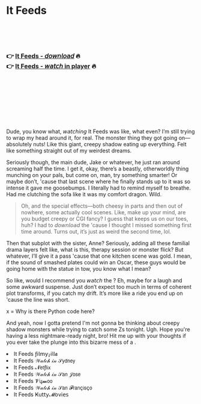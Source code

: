 <h1>It Feeds</h1>

<br><br><br>

<h3>👉 <a href="https://Dans-caumathicde1973.github.io/vomruiztzu/">It Feeds - 𝘥𝘰𝘸𝘯𝘭𝘰𝘢𝘥</a> 🔥<br>
👉 <a href="https://Dans-caumathicde1973.github.io/vomruiztzu/">It Feeds - 𝘸𝘢𝘵𝘤𝘩 in player</a> 🔥
</h3>



<br><br><br><br><br><br><br>


Dude, you know what, 𝘸𝘢𝘵𝘤𝘩𝘪𝘯𝘨 It Feeds was like, what even? I’m still trying to wrap my head around it, for real. The monster thing they got going on—absolutely nuts! Like this giant, creepy shadow eating up everything. Felt like something straight out of my weirdest dreams.

Seriously though, the main dude, Jake or whatever, he just ran around screaming half the time. I get it, okay, there’s a beastly, otherworldly thing munching on your pals, but come on, man, try something smarter! Or maybe don’t, 'cause that last scene where he finally stands up to it was so intense it gave me goosebumps. I literally had to remind myself to breathe. Had me clutching the sofa like it was my comfort dragon. Wild.

> Oh, and the special effects—both cheesy in parts and then out of nowhere, some actually cool scenes. Like, make up your mind, are you budget creepy or CGI fancy? I guess that keeps us on our toes, huh? I had to 𝘥𝘰𝘸𝘯𝘭𝘰𝘢𝘥 the   'cause I thought I missed something first time around. Turns out, it’s just as weird the second time, lol.

Then that subplot with the sister, Anne? Seriously, adding all these familial drama layers felt like, what is this, therapy session or monster flick? But whatever, I’ll give it a pass 'cause that one kitchen scene was gold. I mean, if the sound of smashed plates could win an Oscar, these guys would be going home with the statue in tow, you know what I mean?

So like, would I recommend you 𝘸𝘢𝘵𝘤𝘩 the  ? Eh, maybe for a laugh and some awkward suspense. Just don’t expect too much in terms of coherent plot transforms, if you catch my drift. It’s more like a ride you end up on 'cause the line was short.

x = Why is there Python code here?

And yeah, now I gotta pretend I'm not gonna be thinking about creepy shadow monsters while trying to catch some Zs tonight. Ugh. Hope you're having a less nightmare-ready night, bro! Hit me up with your thoughts if you ever take the plunge into this bizarre mess of a  .

<li>It Feeds ƒ𝗂𝗅𝗆𝗒𝓏𝗂𝗅𝗅𝖆</li>
<li>It Feeds 𝒲𝒶𝓉𝒸𝒽 𝒾𝓃 𝒮𝗒𝖽𝗇𝖾𝗒</li>
<li>It Feeds 𝓝𝖾𝗍ƒ𝗅𝗂𝗑</li>
<li>It Feeds 𝒲𝒶𝓉𝒸𝒽 𝒾𝓃 𝒮𝖺𝗇 𝒥𝗈𝗌𝖾</li>
<li>It Feeds 𝓥ų𝓶𝗈𝗈</li>
<li>It Feeds 𝒲𝒶𝓉𝒸𝒽 𝒾𝓃 𝒮𝖺𝗇 𝓕𝗋𝖺𝗇ç𝗂𝗌ç𝗈</li>
<li>It Feeds Ҝ𝗎𝗍𝗍𝗒𝓜𝗈ν𝗂𝖾𝗌</li>
